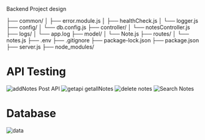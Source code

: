 Backend Project design 

├── common/
│   ├── error.module.js
│   ├── healthCheck.js
│   └── logger.js
├── config/
│   └── db.config.js
├── controller/
│   └── notesController.js
├── logs/
│   └── app.log
├── model/
│   └── Note.js
├── routes/
│   └── notes.js
├── .env
├── .gitignore
├── package-lock.json
├── package.json
├── server.js
├── node_modules/

# API Testing
![addNotes Post API](https://github.com/user-attachments/assets/a9d1dd28-353a-4e7d-b941-ecd4f4b11320)
![getapi getallNotes](https://github.com/user-attachments/assets/570e5914-c009-4b81-a716-f22422b297cc)
![delete notes](https://github.com/user-attachments/assets/94ab0d57-7d58-4c8d-86b9-d77c068d2fb9)
![Search Notes](https://github.com/user-attachments/assets/26e41c63-ad14-4e26-91a2-08fe6d389dc6)


# Database
![data](https://github.com/user-attachments/assets/c0938fce-4d98-4bbc-8bd3-9bedf520ccd0)


